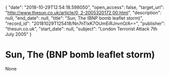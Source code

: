 {
  "date": "2018-10-29T12:54:18.598050", 
  "open_access": false, 
  "target_url": "http://www.thesun.co.uk/article/0,,2-2005320172,00.html", 
  "description": null, 
  "end_date": null, 
  "title": "Sun, The (BNP bomb leaflet storm)", 
  "record_id": "20181029T125418/Nn7nTlxK7OUmEiRJnvnO/A==", 
  "publisher": "thesun.co.uk", 
  "start_date": null, 
  "subject": "London Terrorist Attack 7th July 2005"
}

# Sun, The (BNP bomb leaflet storm)

None